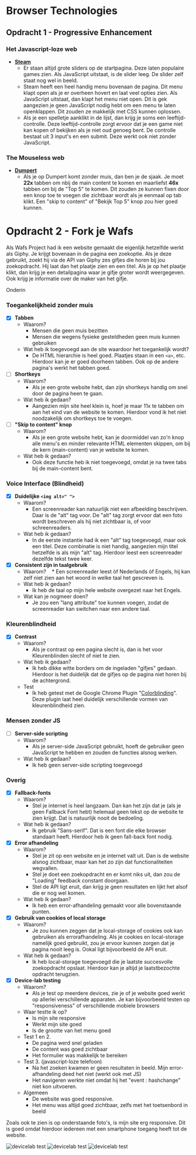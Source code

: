 # Browser Technologies

## Opdracht 1 - Progressive Enhancement
### Het Javascript-loze web
* **[Steam](http://store.steampowered.com/)**
  * Er staan altijd grote sliders op de startpagina. Deze laten populaire games zien. Als JavaScript uitstaat, is de slider leeg. De slider zelf staat nog wel in beeld.
  * Steam heeft een heel handig menu bovenaan de pagina. Dit menu klapt open als je er overheen hovert en laat veel opties zien. Als JavaScript uitstaat, dan klapt het menu niet open. Dit is gek aangezien je geen JavaScript nodig hebt om een menu te laten openklappen. Dit zouden ze makkelijk met CSS kunnen oplossen.
  * Als je een spelletje aanklikt in de lijst, dan krijg je soms een leeftijd-controlle. Deze leeftijd-controlle zorgt ervoor dat je een game niet kan kopen of bekijken als je niet oud genoeg bent. De controlle bestaat uit 3 input's en een submit. Deze werkt ook niet zonder JavaScript.
  
### The Mouseless web
* **[Dumpert](https://dumpert.nl)**
  * Als je op Dumpert komt zonder muis, dan ben je de sjaak. Je moet **22x** tabben om nbij de main content te komen en maarliefst **46x** tabben om bij de "Top 5" te komen. Dit zouden ze kunnen fixen door een knop toe te voegen die zichtbaar wordt als je eenmaal op tab klikt. Een "skip to content" of "Bekijk Top 5" knop zou hier goed kunnen.

# Opdracht 2 - Fork je Wafs
Als Wafs Project had ik een website gemaakt die eigenlijk hetzelfde werkt als Giphy. Je krijgt bovenaan in de pagina een zoekoptie. Als je deze gebruikt, zoekt hij via de API van Giphy zes gifjes die horen bij jou zoekopdracht. Hij laat dan het plaatje zien en een titel. Als je op het plaatje klikt, dan krijg je een detailpagina waar je gifje groter wordt weergegeven. Ook krijg je informatie over de maker van het gifje.

Onderin 

### Toegankelijkheid zonder muis
- [x] **Tabben**
  * Waarom?
    * Mensen die geen muis bezitten
    * Mensen die wegens fysieke gesteldheden geen muis kunnen gebruiken
  * Wat heb ik toegevoegd aan de site waardoor het toegankelijk wordt?
    * De HTML hierarchie is heel goed. Plaatjes staan in een `<a>`, etc. Hierdoor kan je er goed doorheen tabben. Ook op de andere pagina's werkt het tabben goed.
- [ ] **Shortkeys**
  * Waarom?
    * Als je een grote website hebt, dan zijn shortkeys handig om snel door de pagina heen te gaan.
  * Wat heb ik gedaan?
    * Aangezien mijn site heel klein is, hoef je maar 11x te tabben om aan het eind van de website te komen. Hierdoor vond ik het niet noodzakelijk om shortkeys toe te voegen.
- [ ] **"Skip to content" knop**     
  * Waarom?
    * Als je een grote website hebt, kan je doormiddel van zo'n knop alle menu's en minder relevante HTML elementen skippen, om bij de kern (main-content) van je website te komen.
  * Wat heb ik gedaan?
    * Ook deze functie heb ik niet toegevoegd, omdat je na twee tabs bij de main-content bent. 
    
### Voice Interface (Blindheid)
- [x] **Duidelijke `<img alt=" ">`**
  * Waarom?
    * Een screenreader kan natuurlijk niet een afbeelding beschrijven. Daar is de "alt" tag voor. De "alt" tag zorgt ervoor dat een foto wordt beschreven als hij niet zichtbaar is, of voor schreenreaders.
  * Wat heb ik gedaan?  
    * In de eerste instantie had ik een "alt" tag toegevoegd, maar ook een titel. Deze combinatie is niet handig, aangezien mijn titel hetzelfde is als mijn "alt" tag. Hierdoor leest een screenreader dezelfde tekst twee keer.
- [x] **Consistent zijn in taalgebruik** 
  * Waarom? 
    * Een screenreader leest òf Nederlands òf Engels, hij kan zelf niet zien aan het woord in welke taal het gescreven is.
  * Wat heb ik gedaan?
    * Ik heb de taal op mijn hele website overgezet naar het Engels.
  * Wat kan je nogmeer doen?
    * Je zou een "lang attribute" toe kunnen voegen, zodat de screenreader kan switchen naar een andere taal. 
### Kleurenblindheid
- [x] **Contrast**
  * Waarom?
    * Als je contrast op een pagina slecht is, dan is het voor Kleurenblinden slecht of niet te zien.
  * Wat heb ik gedaan?
    * Ik heb dikke witte borders om de ingeladen "gifjes" gedaan. Hierdoor is het duidelijk dat de gifjes op de pagina niet horen bij de achtergrond.
  * Test
    * Ik heb getest met de Google Chrome Plugin "[Colorblinding](https://chrome.google.com/webstore/detail/colorblinding/dgbgleaofjainknadoffbjkclicbbgaa)". Deze plugin laat heel duidelijk verschillende vormen van kleurenblindheid zien. 
### Mensen zonder JS
- [ ] **Server-side scripting**
  * Waarom?
    * Als je server-side JavaScript gebruikt, hoeft de gebruiker geen JavaScript te hebben en zouden de functies alsnog werken.
  * Wat heb ik gedaan?
    * Ik heb geen server-side scripting toegevoegd
### Overig
- [x] **Fallback-fonts**
  * Waarom?
    * Stel je internet is heel langzaam. Dan kan het zijn dat je (als je geen Fallback Font hebt) helemaal geen tekst op de website te zien krijgt. Dat is natuurlijk nooit de bedoeling.
  * Wat heb ik gedaan?
    * Ik gebruik "Sans-serif". Dat is een font die elke browser standaart heeft. Hierdoor heb ik geen fall-back font nodig.
- [x] **Error afhandeling**
  * Waarom? 
    * Stel je zit op een website en je internet valt uit. Dan is de website alsnog zichtbaar, maar kan het zo zijn dat functionaliteiten wegvallen. 
    * Stel je doet een zoekopdracht en er komt niks uit, dan zou de "Loading" feedback constant doorgaan.
    * Stel de API ligt eruit, dan krijg je geen resultaten en lijkt het alsof die er nog wel komen.
  * Wat heb ik gedaan?
    * Ik heb een error-afhandeling gemaakt voor alle bovenstaande punten.
- [x] **Gebruik van cookies of local storage**
  * Waarom?
    * Je zou kunnen zeggen dat je local-storage of cookies ook kan gebruiken als errorafhandeling. Als je cookies en local-storage namelijk goed gebruikt, zou je ervoor kunnen zorgen dat je pagina nooit leeg is. Ookal ligt bijvoorbeeld de API eruit.
  * Wat heb ik gedaan?
    * Ik heb local-storage toegevoegd die je laatste succesvolle zoekopdracht opslaat. Hierdoor kan je altijd je laatstbezochte opdracht terugzien.
- [x] **Device-lab testing**   
  * Waarom? 
    * Als je test op meerdere devices, zie je of je website goed werkt op allerlei verschillende apparaten. Je kan bijvoorbeeld testen op "responsiveness" of verschillende mobiele browsers
  * Waar testte ik op?
    * Is mijn site responsive
    * Werkt mijn site goed
    * Is de grootte van het menu goed
  * Test 1 en 2. 
    * De pagina werd snel geladen
    * De content was goed zichtbaar
    * Het formulier was makkelijk te bereiken
  * Test 3. (javascript-loze telefoon)
    * Na het zoeken kwamen er geen resultaten in beeld. Mijn error-afhandeling deed het niet (werkt ook met JS)
    * Het navigeren werkte niet omdat hij het "event : hashchange" niet kon uitvoeren. 
  * Algemeen
    * De website was goed responsive.
    * Het menu was altijd goed zichtbaar, zelfs met het toetsenbord in beeld

Zoals ook te zien is op onderstaande foto's, is mijn site erg responsive. Dit is goed omdat hierdoor iedereen met een smartphone toegang heeft tot de website. 

<img src="https://github.com/muise001/browser-technologies/blob/master/opdracht1/IMG_9584.JPG" alt="devicelab test"> 
<img src="https://github.com/muise001/browser-technologies/blob/master/opdracht1/IMG_9585.JPG" alt="devicelab test"> 
<img src="https://github.com/muise001/browser-technologies/blob/master/opdracht1/IMG_9594.JPG" alt="devicelab test">
